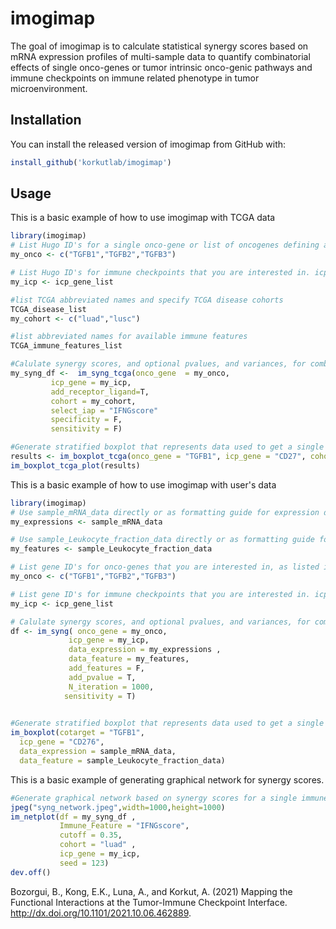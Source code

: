 
# imogimap

<!-- badges: start -->

<!-- badges: end -->

The goal of imogimap is to calculate statistical synergy scores based on mRNA expression profiles of multi-sample data to quantify combinatorial effects of single onco-genes or tumor intrinsic onco-genic pathways and immune checkpoints on immune related phenotype in tumor microenvironment.

## Installation

You can install the released version of imogimap from GitHub with:

``` r
install_github('korkutlab/imogimap')
```

## Usage

This is a basic example of how to use imogimap with TCGA data

``` r
library(imogimap)
# List Hugo ID's for a single onco-gene or list of oncogenes defining an onco-genic pathway  signature
my_onco <- c("TGFB1","TGFB2","TGFB3")

# List Hugo ID's for immune checkpoints that you are interested in. icp_gene_list can be used as default
my_icp <- icp_gene_list

#list TCGA abbreviated names and specify TCGA disease cohorts 
TCGA_disease_list
my_cohort <- c("luad","lusc")

#list abbreviated names for available immune features
TCGA_immune_features_list

#Calulate synergy scores, and optional pvalues, and variances, for combinatorial effects of all gene pairs on all immune phenotypes as listed in TCGA_immune_features_list
my_syng_df <-  im_syng_tcga(onco_gene  = my_onco,
         icp_gene = my_icp, 
         add_receptor_ligand=T,
         cohort = my_cohort, 
         select_iap = "IFNGscore"
         specificity = F,
         sensitivity = F)

#Generate stratified boxplot that represents data used to get a single synergy score.
results <- im_boxplot_tcga(onco_gene = "TGFB1", icp_gene = "CD27", cohort = "luad", Immune_phenotype = "IFNGscore")
im_boxplot_tcga_plot(results)
```

This is a basic example of how to use imogimap with user's data

``` r
library(imogimap)
# Use sample_mRNA_data directly or as formatting guide for expression data
my_expressions <- sample_mRNA_data

# Use sample_Leukocyte_fraction_data directly or as formatting guide for immune feature/phenotype data
my_features <- sample_Leukocyte_fraction_data

# List gene ID's for onco-genes that you are interested in, as listed in your data
my_onco <- c("TGFB1","TGFB2","TGFB3")

# List gene ID's for immune checkpoints that you are interested in. icp_gene_list can be used as default.
my_icp <- icp_gene_list

# Calulate synergy scores, and optional pvalues, and variances, for combinatorial effects of all gene pairs on immune features. 
df <- im_syng( onco_gene = my_onco,
             icp_gene = my_icp,
             data_expression = my_expressions ,
             data_feature = my_features,
             add_features = F,
             add_pvalue = T,
             N_iteration = 1000,
            sensitivity = T)

 
#Generate stratified boxplot that represents data used to get a single synergy score.
im_boxplot(cotarget = "TGFB1", 
  icp_gene = "CD276",
  data_expression = sample_mRNA_data,
  data_feature = sample_Leukocyte_fraction_data)
```

This is a basic example of generating graphical network for synergy scores.

``` r
#Generate graphical network based on synergy scores for a single immune feature
jpeg("syng_network.jpeg",width=1000,height=1000)
im_netplot(df = my_syng_df ,
           Immune_Feature = "IFNGscore",
           cutoff = 0.35,
           cohort = "luad" ,
           icp_gene = my_icp,
           seed = 123)
dev.off()
```


Bozorgui, B., Kong, E.K., Luna, A., and Korkut, A. (2021) Mapping the Functional Interactions at the Tumor-Immune Checkpoint Interface.
<http://dx.doi.org/10.1101/2021.10.06.462889>.


